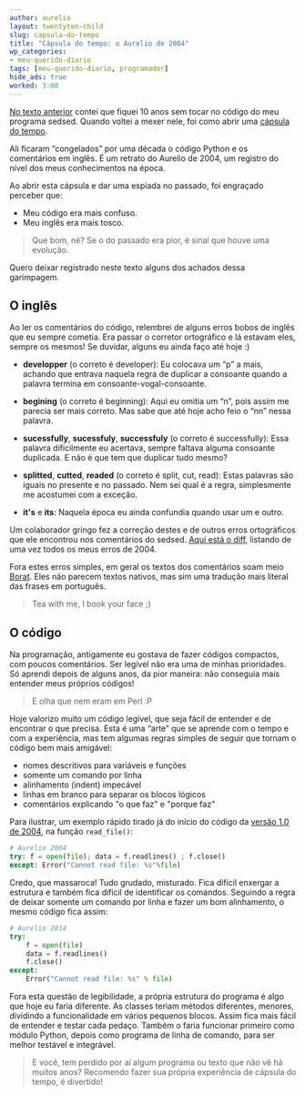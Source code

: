 ```yaml
---
author: aurelio
layout: twentyten-child
slug: capsula-do-tempo
title: "Cápsula do tempo: o Aurelio de 2004"
wp_categories:
- meu-querido-diario
tags: [meu-querido-diario, programador]
hide_ads: true
worked: 3:00
---
```


[No texto anterior](http://aurelio.net/blog/2014/04/29/ressuscitei-o-sedsed/) contei que fiquei 10 anos sem tocar no código do meu programa sedsed. Quando voltei a mexer nele, foi como abrir uma [cápsula do tempo](http://pt.wikipedia.org/wiki/C%C3%A1psula_do_tempo).

Ali ficaram “congelados” por uma década o código Python e os comentários em inglês. É um retrato do Aurelio de 2004, um registro do nível dos meus conhecimentos na época.

Ao abrir esta cápsula e dar uma espiada no passado, foi engraçado perceber que:

- Meu código era mais confuso.
- Meu inglês era mais tosco.

> Que bom, né? Se o do passado era pior, é sinal que houve uma evolução.

Quero deixar registrado neste texto alguns dos achados dessa garimpagem.


## O inglês

Ao ler os comentários do código, relembrei de alguns erros bobos de inglês que eu sempre cometia. Era passar o corretor ortográfico e lá estavam eles, sempre os mesmos! Se duvidar, alguns eu ainda faço até hoje :)

- **developper** (o correto é developer): Eu colocava um “p” a mais, achando que entrava naquela regra de duplicar a consoante quando a palavra termina em consoante-vogal-consoante.

- **begining** (o correto é beginning): Aqui eu omitia um “n”, pois assim me parecia ser mais correto. Mas sabe que até hoje acho feio o “nn” nessa palavra.

- **sucessfully**, **sucessfuly**, **successfuly** (o correto é successfully): Essa palavra dificilmente eu acertava, sempre faltava alguma consoante duplicada. E não é que tem que duplicar tudo mesmo?

- **splitted**, **cutted**, **readed** (o correto é split, cut, read): Estas palavras são iguais no presente e no passado. Nem sei qual é a regra, simplesmente me acostumei com a exceção.

- **it's** e **its**: Naquela época eu ainda confundia quando usar um e outro.

Um colaborador gringo fez a correção destes e de outros erros ortográficos que ele encontrou nos comentários do sedsed. [Aqui está o diff](https://github.com/aureliojargas/sedsed/commit/e57047f5233db75a30d84c84a414b161aa54ec27), listando de uma vez todos os meus erros de 2004.

Fora estes erros simples, em geral os textos dos comentários soam meio [Borat](https://www.youtube.com/watch?v=WH2CABcffAo). Eles não parecem textos nativos, mas sim uma tradução mais literal das frases em português.

> Tea with me, I book your face ;)


## O código

Na programação, antigamente eu gostava de fazer códigos compactos, com poucos comentários. Ser legível não era uma de minhas prioridades. Só aprendi depois de alguns anos, da pior maneira: não conseguia mais entender meus próprios códigos!

> E olha que nem eram em Perl :P

Hoje valorizo muito um código legível, que seja fácil de entender e de encontrar o que precisa. Esta é uma “arte” que se aprende com o tempo e com a experiência, mas tem algumas regras simples de seguir que tornam o código bem mais amigável:

- nomes descritivos para variáveis e funções
- somente um comando por linha
- alinhamento (indent) impecável
- linhas em branco para separar os blocos lógicos
- comentários explicando "o que faz" e "porque faz"

Para ilustrar, um exemplo rápido tirado já do início do código da [versão 1.0 de 2004](https://github.com/aureliojargas/sedsed/blob/v1.0/sedsed.py#L109), na função `read_file()`:

```python
# Aurelio 2004
try: f = open(file); data = f.readlines() ; f.close()
except: Error("Cannot read file: %s"%file)
```

Credo, que massaroca! Tudo grudado, misturado. Fica difícil enxergar a estrutura e também fica difícil de identificar os comandos. Seguindo a regra de deixar somente um comando por linha e fazer um bom alinhamento, o mesmo código fica assim:

```python
# Aurelio 2014
try:
    f = open(file)
    data = f.readlines()
    f.close()
except:
    Error("Cannot read file: %s" % file)
```

Fora esta questão de legibilidade, a própria estrutura do programa é algo que hoje eu faria diferente. As classes teriam métodos diferentes, menores, dividindo a funcionalidade em vários pequenos blocos. Assim fica mais fácil de entender e testar cada pedaço. Também o faria funcionar primeiro como módulo Python, depois como programa de linha de comando, para ser melhor testável e integrável.

> E você, tem perdido por aí algum programa ou texto que não vê há muitos anos? Recomendo fazer sua própria experiência de cápsula do tempo, é divertido!
